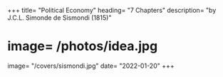 +++
title= "Political Economy"
heading= "7 Chapters"
description= "by J.C.L. Simonde de Sismondi (1815)"
# image= /photos/idea.jpg
image= "/covers/sismondi.jpg"
date= "2022-01-20"
+++
